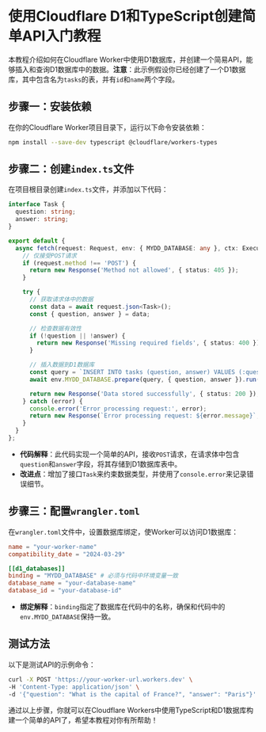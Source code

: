 # 使用Cloudflare D1和TypeScript创建简单API入门教程

本教程介绍如何在Cloudflare Worker中使用D1数据库，并创建一个简易API，能够插入和查询D1数据库中的数据。**注意**：此示例假设你已经创建了一个D1数据库，其中包含名为`tasks`的表，并有`id`和`name`两个字段。

## 步骤一：安装依赖

在你的Cloudflare Worker项目目录下，运行以下命令安装依赖：

```bash
npm install --save-dev typescript @cloudflare/workers-types
```

## 步骤二：创建`index.ts`文件

在项目根目录创建`index.ts`文件，并添加以下代码：

```typescript
interface Task {
  question: string;
  answer: string;
}

export default {
  async fetch(request: Request, env: { MYDD_DATABASE: any }, ctx: ExecutionContext) {
    // 仅接受POST请求
    if (request.method !== 'POST') {
      return new Response('Method not allowed', { status: 405 });
    }

    try {
      // 获取请求体中的数据
      const data = await request.json<Task>();
      const { question, answer } = data;

      // 检查数据有效性
      if (!question || !answer) {
        return new Response('Missing required fields', { status: 400 });
      }

      // 插入数据到D1数据库
      const query = `INSERT INTO tasks (question, answer) VALUES (:question, :answer)`;
      await env.MYDD_DATABASE.prepare(query, { question, answer }).run();

      return new Response('Data stored successfully', { status: 200 });
    } catch (error) {
      console.error('Error processing request:', error);
      return new Response(`Error processing request: ${error.message}`, { status: 500 });
    }
  }
};
```

- **代码解释**：此代码实现一个简单的API，接收`POST`请求，在请求体中包含`question`和`answer`字段，将其存储到D1数据库表中。
- **改进点**：增加了接口`Task`来约束数据类型，并使用了`console.error`来记录错误细节。

## 步骤三：配置`wrangler.toml`

在`wrangler.toml`文件中，设置数据库绑定，使Worker可以访问D1数据库：

```toml
name = "your-worker-name"
compatibility_date = "2024-03-29"

[[d1_databases]]
binding = "MYDD_DATABASE" # 必须与代码中环境变量一致
database_name = "your-database-name"
database_id = "your-database-id"
```

- **绑定解释**：`binding`指定了数据库在代码中的名称，确保和代码中的`env.MYDD_DATABASE`保持一致。

## 测试方法

以下是测试API的示例命令：

```bash
curl -X POST 'https://your-worker-url.workers.dev' \
-H 'Content-Type: application/json' \
-d '{"question": "What is the capital of France?", "answer": "Paris"}'
```

通过以上步骤，你就可以在Cloudflare Workers中使用TypeScript和D1数据库构建一个简单的API了，希望本教程对你有所帮助！